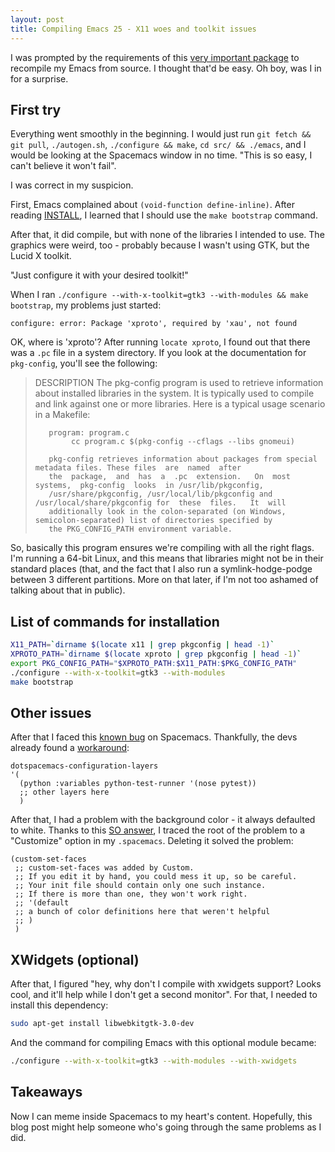 ```yaml
---
layout: post
title: Compiling Emacs 25 - X11 woes and toolkit issues
---
```

I was prompted by the requirements of this [very important package](https://lars.ingebrigtsen.no/2016/06/28/emacs-can-haz-fancy-meme/) to recompile my Emacs from source. I thought that'd be easy. Oh boy, was I in for a surprise.

## First try ##
Everything went smoothly in the beginning. I would just run `git fetch && git pull`, `./autogen.sh`, `./configure && make`, `cd src/ && ./emacs`, and I would be looking at the Spacemacs window in no time. "This is so easy, I can't believe it won't fail".

I was correct in my suspicion.

First, Emacs complained about `(void-function define-inline)`. After reading [INSTALL](http://git.savannah.gnu.org/cgit/emacs.git/tree/INSTALL), I learned that I should use the `make bootstrap` command.

After that, it did compile, but with none of the libraries I intended to use. The graphics were weird, too - probably because I wasn't using GTK, but the Lucid X toolkit.

"Just configure it with your desired toolkit!"

When I ran `./configure --with-x-toolkit=gtk3 --with-modules && make bootstrap`, my problems just started:

```
configure: error: Package 'xproto', required by 'xau', not found
```

OK, where is 'xproto'? After running `locate xproto`, I found out that there was a `.pc` file in a system directory. If you look at the documentation for `pkg-config`, you'll see the following:

> DESCRIPTION
>        The pkg-config program is used to retrieve information about installed libraries in the system.  It is typically used to compile and link against one or more libraries.  Here is a typical usage scenario in a Makefile:
>
>        program: program.c
>             cc program.c $(pkg-config --cflags --libs gnomeui)
>
>        pkg-config retrieves information about packages from special metadata files. These files  are  named  after
>        the  package,  and  has  a  .pc  extension.   On  most  systems,  pkg-config  looks  in /usr/lib/pkgconfig,
>        /usr/share/pkgconfig, /usr/local/lib/pkgconfig and /usr/local/share/pkgconfig for  these  files.   It  will
>        additionally look in the colon-separated (on Windows, semicolon-separated) list of directories specified by
>        the PKG_CONFIG_PATH environment variable.

So, basically this program ensures we're compiling with all the right flags. I'm running a 64-bit Linux, and this means that libraries might not be in their standard places (that, and the fact that I also run a symlink-hodge-podge between 3 different partitions. More on that later, if I'm not too ashamed of talking about that in public).

## List of commands for installation ##

```bash
X11_PATH=`dirname $(locate x11 | grep pkgconfig | head -1)`
XPROTO_PATH=`dirname $(locate xproto | grep pkgconfig | head -1)`
export PKG_CONFIG_PATH="$XPROTO_PATH:$X11_PATH:$PKG_CONFIG_PATH"
./configure --with-x-toolkit=gtk3 --with-modules
make bootstrap
```

## Other issues ##

After that I faced this [known bug](https://github.com/syl20bnr/spacemacs/issues/6290) on Spacemacs. Thankfully, the devs already found a [workaround](https://github.com/syl20bnr/spacemacs/issues/6246#issuecomment-224195320):

```elisp
dotspacemacs-configuration-layers
'(
  (python :variables python-test-runner '(nose pytest))
  ;; other layers here
  )
```

After that, I had a problem with the background color - it always defaulted to white. Thanks to this [SO answer](http://superuser.com/a/44185), I traced the root of the problem to a "Customize" option in my `.spacemacs`. Deleting it solved the problem:

```elisp
(custom-set-faces
 ;; custom-set-faces was added by Custom.
 ;; If you edit it by hand, you could mess it up, so be careful.
 ;; Your init file should contain only one such instance.
 ;; If there is more than one, they won't work right.
 ;; '(default
 ;; a bunch of color definitions here that weren't helpful
 ;; )
 )
```

## XWidgets (optional) ##

After that, I figured "hey, why don't I compile with xwidgets support? Looks cool, and it'll help while I don't get a second monitor". For that, I needed to install this dependency:

```sh
sudo apt-get install libwebkitgtk-3.0-dev
```

And the command for compiling Emacs with this optional module became:

```sh
./configure --with-x-toolkit=gtk3 --with-modules --with-xwidgets
```

## Takeaways ##

Now I can meme inside Spacemacs to my heart's content. Hopefully, this blog post might help someone who's going through the same problems as I did.
